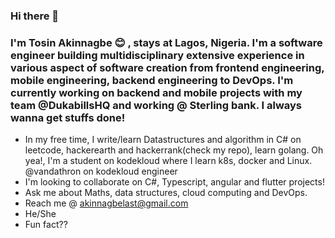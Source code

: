 ### Hi there 👋
### I'm Tosin Akinnagbe :blush: , stays at Lagos, Nigeria. I'm a software engineer building multidisciplinary extensive experience in various aspect of software creation from frontend engineering, mobile engineering, backend engineering to DevOps. I'm currently working on backend and mobile projects with my team @DukabillsHQ and working @ Sterling bank. I always wanna get stuffs done!

- In my free time, I write/learn Datastructures and algorithm in C# on leetcode, hackerearth and hackerrank(check my repo), learn golang. Oh yea!, I'm a student on kodekloud where I learn k8s, docker and Linux. @vandathron on kodekloud engineer
- I'm looking to collaborate on C#, Typescript, angular and flutter projects!
- Ask me about Maths, data structures, cloud computing and DevOps.
- Reach me @ akinnagbelast@gmail.com 
- He/She
- Fun fact?? 

<!--
**Vandathron/Vandathron** is a ✨ _special_ ✨ repository because its `README.md` (this file) appears on your GitHub profile.

Here are some ideas to get you started:

- 🔭 I’m currently working on ...
- 🌱 I’m currently learning ... golang
- 👯 I’m looking to collaborate on ...
- 🤔 I’m looking for help with ...
- 💬 Ask me about ...
- 📫 How to reach me: ...
- 😄 Pronouns: ...
- ⚡ Fun fact: ...
-->

